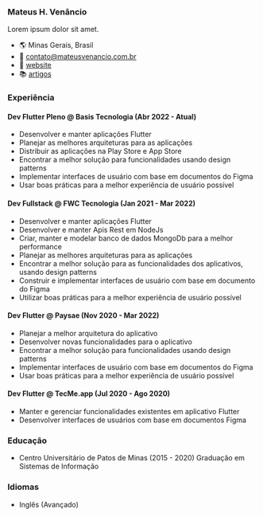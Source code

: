 ### Mateus H. Venâncio
Lorem ipsum dolor sit amet.

- 🌎 Minas Gerais, Brasil
- 📧 contato@mateusvenancio.com.br
- 🔗 [website](https://mateusvenancio.com.br/)
- 📚 [artigos](https://dev.to/mateushvenancio)

### Experiência

#### Dev Flutter Pleno @ Basis Tecnologia (Abr 2022 - Atual)
- Desenvolver e manter aplicações Flutter
- Planejar as melhores arquiteturas para as aplicações
- Distribuir as aplicações na Play Store e App Store
- Encontrar a melhor solução para funcionalidades usando design patterns
- Implementar interfaces de usuário com base em documentos do Figma
- Usar boas práticas para a melhor experiência de usuário possível

#### Dev Fullstack @ FWC Tecnologia (Jan 2021 - Mar 2022)
- Desenvolver e manter aplicações Flutter
- Desenvolver e manter Apis Rest em NodeJs
- Criar, manter e modelar banco de dados MongoDb para a melhor performance
- Planejar as melhores arquiteturas para as aplicações
- Encontrar a melhor solução para as funcionalidades dos aplicativos, usando design patterns
- Construir e implementar interfaces de usuário com base em documento do Figma
- Utilizar boas práticas para a melhor experiência de usuário possível


#### Dev Flutter @ Paysae (Nov 2020 - Mar 2022)
- Planejar a melhor arquitetura do aplicativo
- Desenvolver novas funcionalidades para o aplicativo
- Encontrar a melhor solução para funcionalidades usando design patterns
- Implementar interfaces de usuário com base em documentos do Figma
- Usar boas práticas para a melhor experiência de usuário possível


#### Dev Flutter @ TecMe.app (Jul 2020 - Ago 2020)
- Manter e gerenciar funcionalidades existentes em aplicativo Flutter
- Desenvolver interfaces de usuários com base em documentos Figma


### Educação
- Centro Universitário de Patos de Minas (2015 - 2020)
Graduação em Sistemas de Informação

### Idiomas
- Inglês (Avançado)
